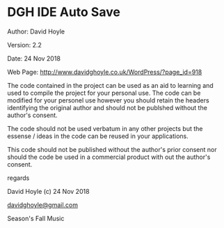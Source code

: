  DGH IDE Auto Save
===================

Author: David Hoyle

Version: 2.2

Date: 24 Nov 2018

Web Page: http://www.davidghoyle.co.uk/WordPress/?page_id=918



The code contained in the project can be used as an aid to learning and used
to compile the project for your personal use. The code can be modified for
your personel use however you should retain the headers identifying the
original author and should not be publshed without the author's consent.

The code should not be used verbatum in any other projects but the essense /
ideas in the code can be reused in your applications.

This code should not be published without the author's prior consent nor should
the code be used in a commercial product with out the author's consent.



regards

David Hoyle (c) 24 Nov 2018

davidghoyle@gmail.com

Season's Fall Music
